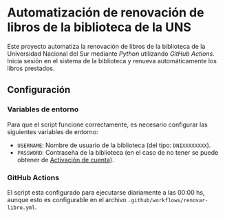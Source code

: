 # Automatización de renovación de libros de la biblioteca de la UNS

Este proyecto automatiza la renovación de libros de la biblioteca de la Universidad Nacional del Sur mediante _Python_ utilizando _GitHub Actions_. Inicia sesión en el sistema de la biblioteca y renueva automáticamente los libros prestados.

## Configuración

### Variables de entorno

Para que el script funcione correctamente, es necesario configurar las siguientes variables de entorno:

- `USERNAME`: Nombre de usuario de la biblioteca (del tipo: `DNIXXXXXXXX`).
- `PASSWORD`: Contraseña de la biblioteca (en el caso de no tener se puede obtener de [Activación de cuenta](http://catalogo.uns.edu.ar/vufind/MyResearch/Activar?auth_method=ILS)).

### GitHub Actions

El script esta configurado para ejecutarse diariamente a las 00:00 hs, aunque esto es configurable en el archivo `.github/workflows/renovar-libro.yml`.
